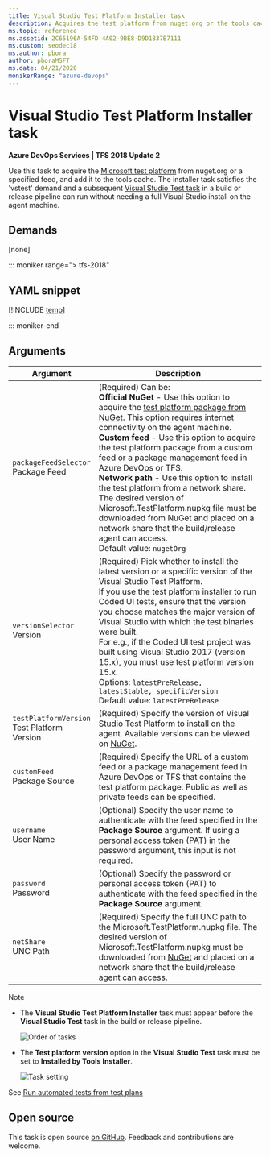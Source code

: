 ```yaml
---
title: Visual Studio Test Platform Installer task
description: Acquires the test platform from nuget.org or the tools cache and can allow you to run tests and collect diagnostic data
ms.topic: reference
ms.assetid: 2C65196A-54FD-4A02-9BE8-D9D1837B7111
ms.custom: seodec18
ms.author: pbora
author: pboraMSFT
ms.date: 04/21/2020
monikerRange: "azure-devops"
---
```


# Visual Studio Test Platform Installer task

**Azure DevOps Services | TFS 2018 Update 2**

Use this task to acquire the [Microsoft test platform](https://www.nuget.org/packages/Microsoft.TestPlatform/)
from nuget.org or a specified feed, and add it to the tools cache. The installer task satisfies the 'vstest'
demand and a subsequent [Visual Studio Test task](../test/vstest.md)
in a build or release pipeline can run without needing a full Visual Studio install on the agent machine.

## Demands

[none]

::: moniker range="> tfs-2018"

## YAML snippet

[!INCLUDE [temp](../includes/yaml/VsTestPlatformToolInstallerV1.md)]

::: moniker-end

## Arguments

| Argument                                         | Description                                                                                                                                                                                                                                                                                                                                                                                                                                                                                                                                                                                                                                                                           |
| ------------------------------------------------ | ------------------------------------------------------------------------------------------------------------------------------------------------------------------------------------------------------------------------------------------------------------------------------------------------------------------------------------------------------------------------------------------------------------------------------------------------------------------------------------------------------------------------------------------------------------------------------------------------------------------------------------------------------------------------------------- |
| `packageFeedSelector`<br/>Package Feed           | (Required) Can be: <br />**Official NuGet** - Use this option to acquire the [test platform package from NuGet](https://www.nuget.org/packages/Microsoft.TestPlatform/). This option requires internet connectivity on the agent machine.<br />**Custom feed** - Use this option to acquire the test platform package from a custom feed or a package management feed in Azure DevOps or TFS.<br />**Network path** - Use this option to install the test platform from a network share. The desired version of Microsoft.TestPlatform.nupkg file must be downloaded from NuGet and placed on a network share that the build/release agent can access.<br />Default value: `nugetOrg` |
| `versionSelector`<br/> Version                   | (Required) Pick whether to install the latest version or a specific version of the Visual Studio Test Platform. <br/>If you use the test platform installer to run Coded UI tests, ensure that the version you choose matches the major version of Visual Studio with which the test binaries were built.<br/> For e.g., if the Coded UI test project was built using Visual Studio 2017 (version 15.x), you must use test platform version 15.x.<br />Options: `latestPreRelease, latestStable, specificVersion` <br/>Default value: `latestPreRelease`                                                                                                                              |
| `testPlatformVersion`<br/> Test Platform Version | (Required) Specify the version of Visual Studio Test Platform to install on the agent. Available versions can be viewed on [NuGet](https://www.nuget.org/packages/Microsoft.TestPlatform/).                                                                                                                                                                                                                                                                                                                                                                                                                                                                                           |
| `customFeed`<br/> Package Source                 | (Required) Specify the URL of a custom feed or a package management feed in Azure DevOps or TFS that contains the test platform package. Public as well as private feeds can be specified.                                                                                                                                                                                                                                                                                                                                                                                                                                                                                            |
| `username`<br/> User Name                        | (Optional) Specify the user name to authenticate with the feed specified in the **Package Source** argument. If using a personal access token (PAT) in the password argument, this input is not required.                                                                                                                                                                                                                                                                                                                                                                                                                                                                             |
| `password`<br/> Password                         | (Optional) Specify the password or personal access token (PAT) to authenticate with the feed specified in the **Package Source** argument.                                                                                                                                                                                                                                                                                                                                                                                                                                                                                                                                            |
| `netShare`<br/> UNC Path                         | (Required) Specify the full UNC path to the Microsoft.TestPlatform.nupkg file. The desired version of Microsoft.TestPlatform.nupkg must be downloaded from [NuGet](https://www.nuget.org/packages/Microsoft.TestPlatform/) and placed on a network share that the build/release agent can access.                                                                                                                                                                                                                                                                                                                                                                                     |

> [!NOTE]
>
> - The **Visual Studio Test Platform Installer** task must appear before the **Visual Studio Test** task in the build or release pipeline.
>
>   ![Order of tasks](media/tpinstaller1.png)
>
> - The **Test platform version** option in the **Visual Studio Test** task must be set to **Installed by Tools Installer**.
>
>   ![Task setting](media/tpinstaller2.png)

See [Run automated tests from test plans](../../../test/run-automated-tests-from-test-hub.md)

## Open source

This task is open source [on GitHub](https://github.com/Microsoft/azure-pipelines-tasks). Feedback and contributions are welcome.
